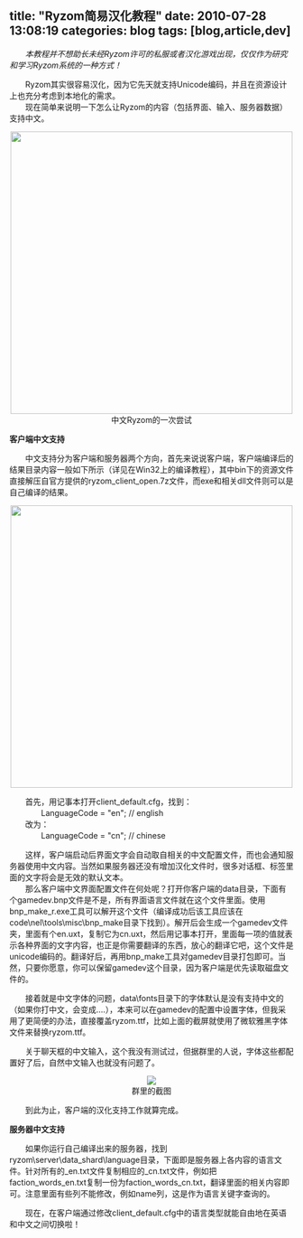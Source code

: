title: "Ryzom简易汉化教程"
date: 2010-07-28 13:08:19
categories: blog
tags: [blog,article,dev]
---    
　　*本教程并不想助长未经Ryzom许可的私服或者汉化游戏出现，仅仅作为研究和学习Ryzom系统的一种方式！*  
  
　　Ryzom其实很容易汉化，因为它先天就支持Unicode编码，并且在资源设计上也充分考虑到本地化的需求。  
　　现在简单来说明一下怎么让Ryzom的内容（包括界面、输入、服务器数据）支持中文。
<div style="text-align:center;"><img width=500px src="http://blog.scorpionstudio.com/cn_screen.jpg" style="vertical-align:middle;"/></div><div style="text-align:center;">中文Ryzom的一次尝试</div>        
  
<b>客户端中文支持</b>

　　中文支持分为客户端和服务器两个方向，首先来说说客户端，客户端编译后的结果目录内容一般如下所示（详见在Win32上的编译教程），其中bin下的资源文件直接解压自官方提供的ryzom_client_open.7z文件，而exe和相关dll文件则可以是自己编译的结果。

<div style="text-align:center;"><img width=500px src="http://blog.scorpionstudio.com/dir_bin.jpg" style="vertical-align:middle;"/></div><div style="text-align:center;"></div>          
  
　　首先，用记事本打开client_default.cfg，找到：  
　　　　LanguageCode = "en";  // english    
　　改为：  
　　　　LanguageCode = "cn";  // chinese  
  
　　这样，客户端启动后界面文字会自动取自相关的中文配置文件，而也会通知服务器使用中文内容。当然如果服务器还没有增加汉化文件时，很多对话框、标签里面的文字将会是无效的默认文本。  
　　那么客户端中文界面配置文件在何处呢？打开你客户端的data目录，下面有个gamedev.bnp文件是不是，所有界面语言文件就在这个文件里面。使用bnp_make_r.exe工具可以解开这个文件（编译成功后该工具应该在code\nel\tools\misc\bnp_make目录下找到）。解开后会生成一个gamedev文件夹，里面有个en.uxt，复制它为cn.uxt，然后用记事本打开，里面每一项的值就表示各种界面的文字内容，也正是你需要翻译的东西，放心的翻译它吧，这个文件是unicode编码的。翻译好后，再用bnp_make工具对gamedev目录打包即可。当然，只要你愿意，你可以保留gamedev这个目录，因为客户端是优先读取磁盘文件的。  
  
　　接着就是中文字体的问题，data\fonts目录下的字体默认是没有支持中文的（如果你打中文，会变成....），本来可以在gamedev的配置中设置字体，但我采用了更简便的办法，直接覆盖ryzom.ttf，比如上面的截屏就使用了微软雅黑字体文件来替换ryzom.ttf。  
  
　　关于聊天框的中文输入，这个我没有测试过，但据群里的人说，字体这些都配置好了后，自然中文输入也就没有问题了。

<div style="text-align:center;"><img src="http://blog.scorpionstudio.com/cn_input.jpg" style="vertical-align:middle;"/></div><div style="text-align:center;">群里的截图</div>            
  
　　到此为止，客户端的汉化支持工作就算完成。  
  
<b>服务器中文支持</b>  
  
　　如果你运行自己编译出来的服务器，找到ryzom\server\data_shard\language目录，下面即是服务器上各内容的语言文件。针对所有的_en.txt文件复制相应的_cn.txt文件，例如把faction_words_en.txt复制一份为faction_words_cn.txt，翻译里面的相关内容即可。注意里面有些列不能修改，例如name列，这是作为语言关键字查询的。  
  
　　现在，在客户端通过修改client_default.cfg中的语言类型就能自由地在英语和中文之间切换啦！
